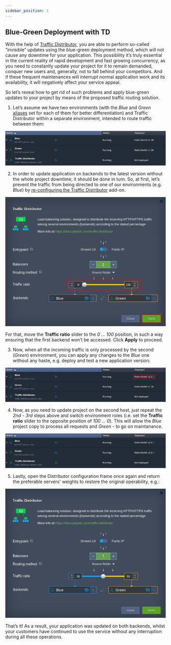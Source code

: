 ```yaml
---
sidebar_position: 1
---
```


## Blue-Green Deployment with TD

With the help of [Traffic Distributor](https://cloudmydc.com/), you are able to perform so-called “invisible” updates using the blue-green deployment method, which will not cause any downtime for your application. This possibility it’s truly essential in the current reality of rapid development and fast growing concurrency, as you need to constantly update your project for it to remain demanded, conquer new users and, generally, not to fall behind your competitors. And if these frequent maintenances will interrupt normal application work and its availability, it will negatively affect your service appeal.

So let’s reveal how to get rid of such problems and apply blue-green updates to your project by means of the proposed traffic routing solution.

1. Let’s assume we have two environments (with the _Blue_ and _Green_ [aliases](https://cloudmydc.com/) set for each of them for better differentiation) and Traffic Distributor within a separate environment, intended to route traffic between them:

<div style={{
    display:'flex',
    justifyContent: 'center',
    margin: '0 0 1rem 0'
}}>

![Locale Dropdown](./img/Blue-GreenDeploy/1.png)

</div>

2. In order to update application on backends to the latest version without the whole project downtime, it should be done in turn. So, at first, let’s prevent the traffic from being directed to one of our environments (e.g. _Blue_) by [re-configuring the Traffic Distributor](https://cloudmydc.com/) add-on.

<div style={{
    display:'flex',
    justifyContent: 'center',
    margin: '0 0 1rem 0'
}}>

![Locale Dropdown](./img/Blue-GreenDeploy/02.png)

</div>

For that, move the **Traffic ratio** slider to the _0 … 100_ position, in such a way ensuring that the first backend won’t be accessed.
Click **Apply** to proceed.

3. Now, when all the incoming traffic is only processed by the second (_Green_) environment, you can apply any changes to the _Blue_ one without any haste, e.g. deploy and test a new application version:

<div style={{
    display:'flex',
    justifyContent: 'center',
    margin: '0 0 1rem 0'
}}>

![Locale Dropdown](./img/Blue-GreenDeploy/3.png)

</div>

4. Now, as you need to update project on the second host, just repeat the _2nd - 3rd_ steps above and switch environment roles (i.e. set the **Traffic ratio** slider to the opposite position of _100 … 0_). This will allow the _Blue_ project copy to process all requests and _Green_ - to go on maintanance.

<div style={{
    display:'flex',
    justifyContent: 'center',
    margin: '0 0 1rem 0'
}}>

![Locale Dropdown](./img/Blue-GreenDeploy/4.png)

</div>

5. Lastly, open the Distributor configuration frame once again and return the preferable servers' weights to restore the original operability, e.g.:

<div style={{
    display:'flex',
    justifyContent: 'center',
    margin: '0 0 1rem 0'
}}>

![Locale Dropdown](./img/Blue-GreenDeploy/05.png)

</div>

That’s it! As a result, your application was updated on both backends, whilst your customers have continued to use the service without any interruption during all these operations.
